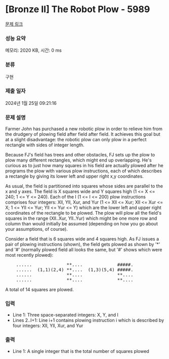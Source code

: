 # [Bronze II] The Robot Plow - 5989 

[문제 링크](https://www.acmicpc.net/problem/5989) 

### 성능 요약

메모리: 2020 KB, 시간: 0 ms

### 분류

구현

### 제출 일자

2024년 1월 25일 09:21:16

### 문제 설명

<p>Farmer John has purchased a new robotic plow in order to relieve him from the drudgery of plowing field after field after field. It achieves this goal but at a slight disadvantage: the robotic plow can only plow in a perfect rectangle with sides of integer length.</p>

<p>Because FJ's field has trees and other obstacles, FJ sets up the plow to plow many different rectangles, which might end up overlapping. He's curious as to just how many squares in his field are actually plowed after he programs the plow with various plow instructions, each of which describes a rectangle by giving its lower left and upper right x,y coordinates.</p>

<p>As usual, the field is partitioned into squares whose sides are parallel to the x and y axes. The field is X squares wide and Y squares high (1 <= X <= 240; 1 <= Y <= 240). Each of the I (1 <= I <= 200) plow instructions comprises four integers: Xll, Yll, Xur, and Yur (1 <= Xll <= Xur; Xll <= Xur <= X; 1 <= Yll <= Yur; Yll <= Yur <= Y) which are the lower left and upper right coordinates of the rectangle to be plowed. The plow will plow all the field's squares in the range (Xll..Xur, Yll..Yur) which might be one more row and column than would initially be assumed (depending on how you go about your assumptions, of course).</p>

<p>Consider a field that is 6 squares wide and 4 squares high. As FJ issues a pair of plowing instructions (shown), the field gets plowed as shown by '*' and '#' (normally plowed field all looks the same, but '#' shows which were most recently plowed):</p>

<pre>    ......             **....             #####.
    ......  (1,1)(2,4) **....  (1,3)(5,4) #####.
    ......             **....             **....
    ......             **....             **....</pre>

<p>A total of 14 squares are plowed.</p>

### 입력 

 <ul>
	<li>Line 1: Three space-separated integers: X, Y, and I</li>
	<li>Lines 2..I+1: Line i+1 contains plowing instruction i which is described by four integers: Xll, Yll, Xur, and Yur</li>
</ul>

<p> </p>

### 출력 

 <ul>
	<li>Line 1: A single integer that is the total number of squares plowed</li>
</ul>

<p> </p>


